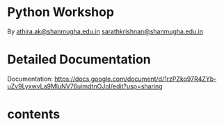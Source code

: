 # Python Workshop
By
athira.ak@shanmugha.edu.in
sarathkrishnan@shanmugha.edu.in

# Detailed Documentation
Documentation: https://docs.google.com/document/d/1rzPZkq97R4ZYb-uZv9LyxwvLa9MluNV76uimdtnOJoI/edit?usp=sharing

# contents
#